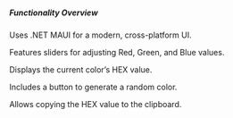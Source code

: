 ﻿##### Functionality Overview

Uses .NET MAUI for a modern, cross-platform UI.

Features sliders for adjusting Red, Green, and Blue values.

Displays the current color’s HEX value.

Includes a button to generate a random color.

Allows copying the HEX value to the clipboard.